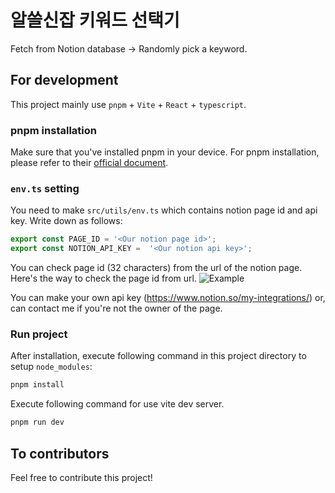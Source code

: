 # 알쓸신잡 키워드 선택기

Fetch from Notion database -> Randomly pick a keyword.

## For development

This project mainly use `pnpm` + `Vite` + `React` + `typescript`.

### pnpm installation

Make sure that you've installed pnpm in your device. For pnpm installation, please refer to their [official document](https://pnpm.io/installation).

### `env.ts` setting

You need to make `src/utils/env.ts` which contains notion page id and api key. Write down as follows:

```typescript
export const PAGE_ID = '<Our notion page id>';
export const NOTION_API_KEY =  '<Our notion api key>';
```

You can check page id (32 characters) from the url of the notion page. Here's the way to check the page id from url.
![Example](image.png)

You can make your own api key (<https://www.notion.so/my-integrations/>) or, can contact me if you're not the owner of the page.

### Run project

After installation, execute following command in this project directory to setup `node_modules`:

```bash
pnpm install
```

Execute following command for use vite dev server.

```bash
pnpm run dev
```

## To contributors

Feel free to contribute this project!

